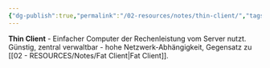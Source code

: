 ```yaml
---
{"dg-publish":true,"permalink":"/02-resources/notes/thin-client/","tags":["client/minimal","informatik/server/abhängig","informatik/netzwerk"],"noteIcon":"","updated":"2025-10-29T12:59:10.797+01:00"}
---
```



**Thin Client** - Einfacher Computer der Rechenleistung vom Server nutzt.
Günstig, zentral verwaltbar - hohe Netzwerk-Abhängigkeit, Gegensatz zu [[02 - RESOURCES/Notes/Fat Client\|Fat Client]].